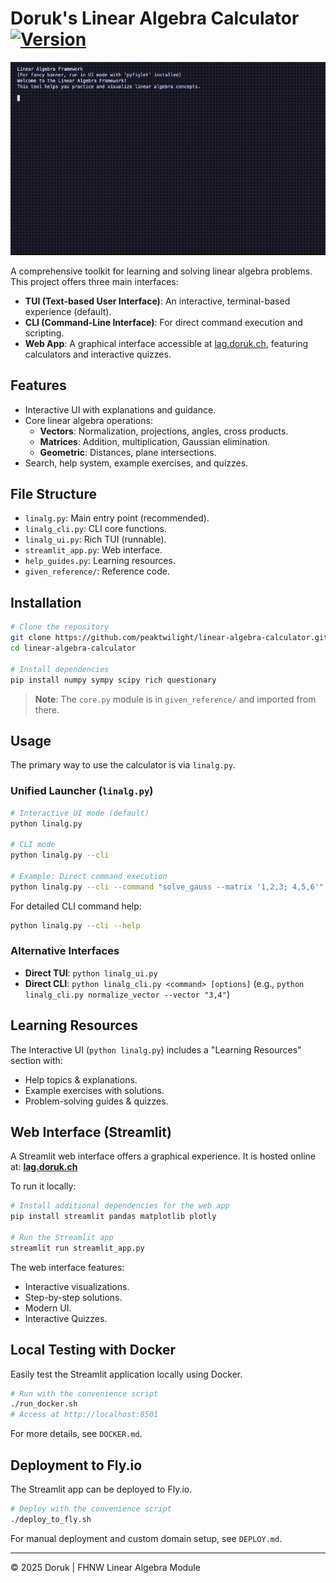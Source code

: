# Doruk's Linear Algebra Calculator [![Version](https://img.shields.io/badge/version-1.4-blue.svg)](https://github.com/peaktwilight/linear-algebra-calculator/releases/tag/v1.4.1)

![CLI Demo](public/Doruks_Algebra_Calculator_CLI.gif)

A comprehensive toolkit for learning and solving linear algebra problems. This project offers three main interfaces:
-   **TUI (Text-based User Interface)**: An interactive, terminal-based experience (default).
-   **CLI (Command-Line Interface)**: For direct command execution and scripting.
-   **Web App**: A graphical interface accessible at [lag.doruk.ch](https://lag.doruk.ch), featuring calculators and interactive quizzes.

## Features

-   Interactive UI with explanations and guidance.
-   Core linear algebra operations:
    -   **Vectors**: Normalization, projections, angles, cross products.
    -   **Matrices**: Addition, multiplication, Gaussian elimination.
    -   **Geometric**: Distances, plane intersections.
-   Search, help system, example exercises, and quizzes.

## File Structure

-   `linalg.py`: Main entry point (recommended).
-   `linalg_cli.py`: CLI core functions.
-   `linalg_ui.py`: Rich TUI (runnable).
-   `streamlit_app.py`: Web interface.
-   `help_guides.py`: Learning resources.
-   `given_reference/`: Reference code.

## Installation

```bash
# Clone the repository
git clone https://github.com/peaktwilight/linear-algebra-calculator.git
cd linear-algebra-calculator

# Install dependencies
pip install numpy sympy scipy rich questionary
```

> **Note**: The `core.py` module is in `given_reference/` and imported from there.

## Usage

The primary way to use the calculator is via `linalg.py`.

### Unified Launcher (`linalg.py`)

```bash
# Interactive UI mode (default)
python linalg.py

# CLI mode
python linalg.py --cli

# Example: Direct command execution
python linalg.py --cli --command "solve_gauss --matrix '1,2,3; 4,5,6'"
```

For detailed CLI command help:
```bash
python linalg.py --cli --help
```

### Alternative Interfaces

-   **Direct TUI**: `python linalg_ui.py`
-   **Direct CLI**: `python linalg_cli.py <command> [options]` (e.g., `python linalg_cli.py normalize_vector --vector "3,4"`)

## Learning Resources

The Interactive UI (`python linalg.py`) includes a "Learning Resources" section with:
- Help topics & explanations.
- Example exercises with solutions.
- Problem-solving guides & quizzes.

## Web Interface (Streamlit)

A Streamlit web interface offers a graphical experience. It is hosted online at:
**[lag.doruk.ch](https://lag.doruk.ch)**

To run it locally:
```bash
# Install additional dependencies for the web app
pip install streamlit pandas matplotlib plotly

# Run the Streamlit app
streamlit run streamlit_app.py
```
The web interface features:
- Interactive visualizations.
- Step-by-step solutions.
- Modern UI.
- Interactive Quizzes.

## Local Testing with Docker

Easily test the Streamlit application locally using Docker.
```bash
# Run with the convenience script
./run_docker.sh
# Access at http://localhost:8501
```
For more details, see `DOCKER.md`.

## Deployment to Fly.io

The Streamlit app can be deployed to Fly.io.
```bash
# Deploy with the convenience script
./deploy_to_fly.sh
```
For manual deployment and custom domain setup, see `DEPLOY.md`.

---

© 2025 Doruk | FHNW Linear Algebra Module
